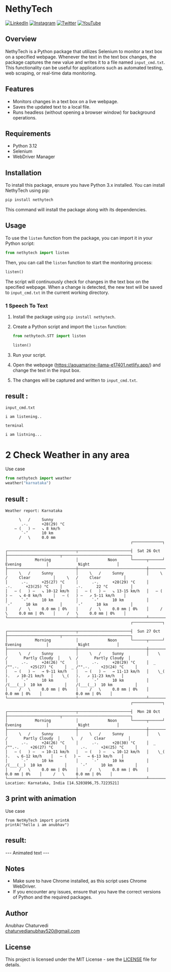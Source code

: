 # NethyTech

[![LinkedIn][linkedin-shield]][linkedin-url]
[![Instagram][instagram-shield]][instagram-url]
[![Twitter][twitter-shield]][twitter-url]
[![YouTube][youtube-shield]][youtube-url]

<!-- Links to Social Media -->

[linkedin-shield]: https://img.shields.io/badge/-LinkedIn-black.svg?style=for-the-badge&logo=linkedin&colorB=0B5FBB
[linkedin-url]: https://www.linkedin.com/in/anubhav-chaturvedi-/

[instagram-shield]: https://img.shields.io/badge/Instagram-%23E4405F.svg?style=for-the-badge&logo=Instagram&logoColor=white
[instagram-url]: https://www.instagram.com/_anubhav__chaturvedi_/

[twitter-shield]: https://img.shields.io/badge/Twitter-%231DA1F2.svg?style=for-the-badge&logo=Twitter&logoColor=white
[twitter-url]: https://x.com/AnubhavChatu

[youtube-shield]: https://img.shields.io/badge/YouTube-%23FF0000.svg?style=for-the-badge&logo=YouTube&logoColor=white
[youtube-url]: https://www.youtube.com/@NetHyTech



## Overview

NethyTech is a Python package that utilizes Selenium to monitor a text box on a specified webpage. Whenever the text in the text box changes, the package captures the new value and writes it to a file named `input_cmd.txt`. This functionality can be useful for applications such as automated testing, web scraping, or real-time data monitoring.

## Features

- Monitors changes in a text box on a live webpage.
- Saves the updated text to a local file.
- Runs headless (without opening a browser window) for background operations.

## Requirements

- Python 3.12
- Selenium
- WebDriver Manager

## Installation

To install this package, ensure you have Python 3.x installed. You can install NethyTech using pip:

```bash
pip install nethytech
```

This command will install the package along with its dependencies.

## Usage

To use the `listen` function from the package, you can import it in your Python script:

```python
from nethytech import listen
```

Then, you can call the `listen` function to start the monitoring process:

```python
listen()
```

The script will continuously check for changes in the text box on the specified webpage. When a change is detected, the new text will be saved to `input_cmd.txt` in the current working directory.

### 1 Speech To Text

1. Install the package using `pip install nethytech`.
2. Create a Python script and import the `listen` function:

    ```python
    from nethytech.STT import listen

    listen()
    ```

3. Run your script.
4. Open the webpage (https://aquamarine-llama-e17401.netlify.app/) and change the text in the input box.
5. The changes will be captured and written to `input_cmd.txt`.

## result :
`input_cmd.txt`
```
i am listening..
```
`terminal`
```
i am listning...
```

# 2 Check Weather in any area

Use case
```python
from nethytech import weather
weather("karnataka")
```

## result : 
```
Weather report: Karnataka

      \   /     Sunny
       .-.      +28(29) °C
    ― (   ) ―   ↘ 8 km/h
       `-’      10 km
      /   \     0.0 mm
                                                       ┌─────────────┐

┌──────────────────────────────┬───────────────────────┤  Sat 26 Oct ├───────────────────────┬──────────────────────────────┐
│            Morning           │             Noon      └──────┬──────┘     Evening           │             Night            │
├──────────────────────────────┼──────────────────────────────┼──────────────────────────────┼──────────────────────────────┤
│     \   /     Sunny          │     \   /     Sunny          │     \   /     Clear          │     \   /     Clear          │
│      .-.      +25(27) °C     │      .-.      +28(29) °C     │      .-.      +23(25) °C     │      .-.      22 °C          │
│   ― (   ) ―   ↘ 10-12 km/h   │   ― (   ) ―   ↘ 13-15 km/h   │   ― (   ) ―   ↘ 4-8 km/h     │   ― (   ) ―   ↗ 5-11 km/h    │
│      `-’      10 km          │      `-’      10 km          │      `-’      10 km          │      `-’      10 km          │
│     /   \     0.0 mm | 0%    │     /   \     0.0 mm | 0%    │     /   \     0.0 mm | 0%    │     /   \     0.0 mm | 0%    │
└──────────────────────────────┴──────────────────────────────┴──────────────────────────────┴──────────────────────────────┘
                                                       ┌─────────────┐

┌──────────────────────────────┬───────────────────────┤  Sun 27 Oct ├───────────────────────┬──────────────────────────────┐
│            Morning           │             Noon      └──────┬──────┘     Evening           │             Night            │
├──────────────────────────────┼──────────────────────────────┼──────────────────────────────┼──────────────────────────────┤
│     \   /     Sunny          │     \   /     Sunny          │    \  /       Partly Cloudy  │    \  /       Partly Cloudy  │
│      .-.      +24(26) °C     │      .-.      +28(29) °C     │  _ /"".-.     +25(27) °C     │  _ /"".-.     +23(24) °C     │
│   ― (   ) ―   → 9-11 km/h    │   ― (   ) ―   → 11-13 km/h   │    \_(   ).   ↗ 10-21 km/h   │    \_(   ).   ↗ 11-23 km/h   │
│      `-’      10 km          │      `-’      10 km          │    /(___(__)  10 km          │    /(___(__)  10 km          │
│     /   \     0.0 mm | 0%    │     /   \     0.0 mm | 0%    │               0.0 mm | 0%    │               0.0 mm | 0%    │
└──────────────────────────────┴──────────────────────────────┴──────────────────────────────┴──────────────────────────────┘
                                                       ┌─────────────┐

┌──────────────────────────────┬───────────────────────┤  Mon 28 Oct ├───────────────────────┬──────────────────────────────┐
│            Morning           │             Noon      └──────┬──────┘     Evening           │             Night            │
├──────────────────────────────┼──────────────────────────────┼──────────────────────────────┼──────────────────────────────┤
│     \   /     Sunny          │     \   /     Sunny          │    \  /       Partly Cloudy  │     \   /     Clear          │
│      .-.      +24(26) °C     │      .-.      +28(30) °C     │  _ /"".-.     +26(27) °C     │      .-.      +24(25) °C     │
│   ― (   ) ―   → 10-11 km/h   │   ― (   ) ―   ↘ 10-12 km/h   │    \_(   ).   ↘ 6-12 km/h    │   ― (   ) ―   → 6-13 km/h    │
│      `-’      10 km          │      `-’      10 km          │    /(___(__)  10 km          │      `-’      10 km          │
│     /   \     0.0 mm | 0%    │     /   \     0.0 mm | 0%    │               0.0 mm | 0%    │     /   \     0.0 mm | 0%    │
└──────────────────────────────┴──────────────────────────────┴──────────────────────────────┴──────────────────────────────┘
Location: Karnataka, India [14.5203896,75.7223521]
```

## 3 print with animation
Use case
```
from NetHyTech import printA
printA("hello i am anubhav")
```
## result:
--- Animated text ---

## Notes

- Make sure to have Chrome installed, as this script uses Chrome WebDriver.
- If you encounter any issues, ensure that you have the correct versions of Python and the required packages.

## Author

Anubhav Chaturvedi  
chaturvedianubhav520@gmail.com

## License

This project is licensed under the MIT License - see the [LICENSE](LICENSE) file for details.
